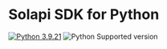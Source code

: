 # Solapi SDK for Python

[![Python 3.9.21](https://img.shields.io/badge/python-3.9.21-blue.svg)](https://www.python.org/downloads)
![Python Supported version](https://img.shields.io/badge/python-%3E%3D3.9-orange)
